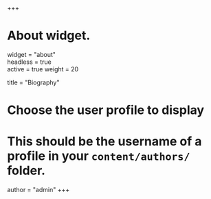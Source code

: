 +++
# About widget.
widget = "about"  
headless = true  
active = true 
weight = 20  

title = "Biography"

# Choose the user profile to display
# This should be the username of a profile in your `content/authors/` folder.
author = "admin"
+++

